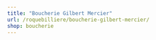 ```yaml
---
title: "Boucherie Gilbert Mercier"
url: /roquebilliere/boucherie-gilbert-mercier/
shop: boucherie
---
```

